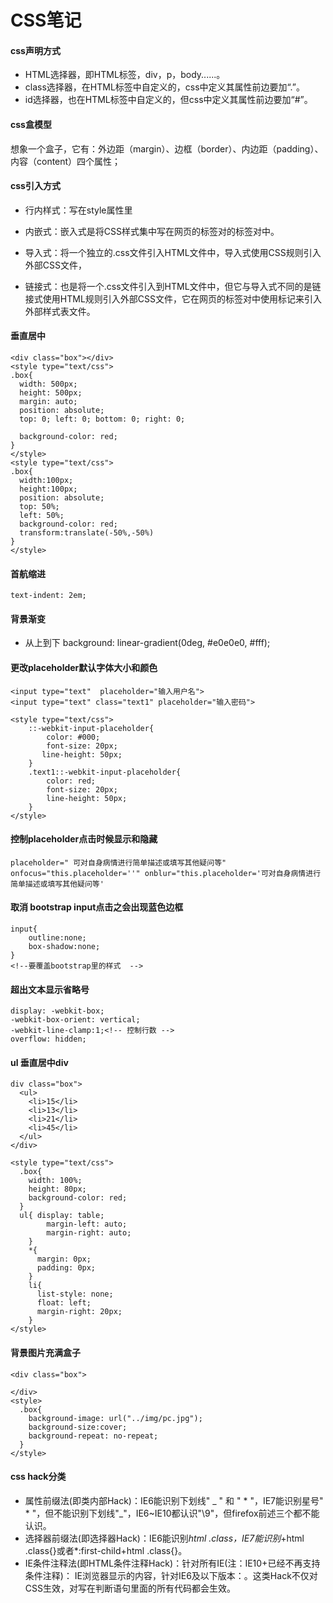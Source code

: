 # CSS笔记

#### css声明方式

+ HTML选择器，即HTML标签，div，p，body......。
+ class选择器，在HTML标签中自定义的，css中定义其属性前边要加“.”。
+ id选择器，也在HTML标签中自定义的，但css中定义其属性前边要加“#”。

#### css盒模型

  想象一个盒子，它有：外边距（margin）、边框（border）、内边距（padding）、内容（content）四个属性；

#### css引入方式

+ 行内样式：写在style属性里
+ 内嵌式：嵌入式是将CSS样式集中写在网页的<head></head>标签对的<style></style>标签对中。
  <head>

  <style type="text/css">

  ...此处写CSS样式

  </style>

  </head>

+ 导入式：将一个独立的.css文件引入HTML文件中，导入式使用CSS规则引入外部CSS文件，<style>标记也是写在<head>标记中，使用的语法如下：

  <style type="text/css">

    @import"mystyle.css"; 此处要注意.css文件的路径

  </style>

+ 链接式：也是将一个.css文件引入到HTML文件中，但它与导入式不同的是链接式使用HTML规则引入外部CSS文件，它在网页的<head></head>标签对中使用<link>标记来引入外部样式表文件。

#### 垂直居中

    <div class="box"></div>
    <style type="text/css">
    .box{
      width: 500px;      
      height: 500px;
      margin: auto;  
      position: absolute;  
      top: 0; left: 0; bottom: 0; right: 0; 
    
      background-color: red;
    }
    </style>
    <style type="text/css">
    .box{
      width:100px;
      height:100px;
      position: absolute;  
      top: 50%; 
      left: 50%; 
      background-color: red;
      transform:translate(-50%,-50%)
    }
    </style>

#### 首航缩进

    text-indent: 2em;

#### 背景渐变

+ 从上到下  background: linear-gradient(0deg, #e0e0e0, #fff);
#### 更改placeholder默认字体大小和颜色

    <input type="text"  placeholder="输入用户名">
    <input type="text" class="text1" placeholder="输入密码">
    
    <style type="text/css">
        ::-webkit-input-placeholder{
            color: #000;
            font-size: 20px;
           line-height: 50px;
        }
        .text1::-webkit-input-placeholder{
            color: red;
            font-size: 20px;
            line-height: 50px;
        }
    </style>

#### 控制placeholder点击时候显示和隐藏
  
    placeholder=" 可对自身病情进行简单描述或填写其他疑问等" onfocus="this.placeholder=''" onblur="this.placeholder='可对自身病情进行简单描述或填写其他疑问等'
#### 取消 bootstrap input点击之会出现蓝色边框
    input{
        outline:none;
        box-shadow:none;
    }
    <!--要覆盖bootstrap里的样式  -->

#### 超出文本显示省略号

    display: -webkit-box;
    -webkit-box-orient: vertical;
    -webkit-line-clamp:1;<!-- 控制行数 -->
    overflow: hidden;

#### ul 垂直居中div

    div class="box">
      <ul>
        <li>15</li>
        <li>13</li>
        <li>21</li>
        <li>45</li>
      </ul>
    </div> 

    <style type="text/css">
      .box{
        width: 100%;
        height: 80px;
        background-color: red;
      }
      ul{ display: table;
            margin-left: auto;
            margin-right: auto;
        }
        *{
          margin: 0px;
          padding: 0px;
        }
        li{
          list-style: none;
          float: left;
          margin-right: 20px;
        }
    </style>

#### 背景图片充满盒子

    <div class="box">
      
    </div>
    <style>
      .box{
        background-image: url("../img/pc.jpg");
        background-size:cover;
        background-repeat: no-repeat;
      }
    </style>

#### css hack分类

+ 属性前缀法(即类内部Hack)：IE6能识别下划线" _ " 和 " * "，IE7能识别星号" * "，但不能识别下划线"_"，IE6~IE10都认识"\9"，但firefox前述三个都不能认识。
+ 选择器前缀法(即选择器Hack)：IE6能识别*html .class，IE7能识别*+html .class{}或者*:first-child+html .class{}。
+ IE条件注释法(即HTML条件注释Hack)：针对所有IE(注：IE10+已经不再支持条件注释)： IE浏览器显示的内容，针对IE6及以下版本：。这类Hack不仅对CSS生效，对写在判断语句里面的所有代码都会生效。
